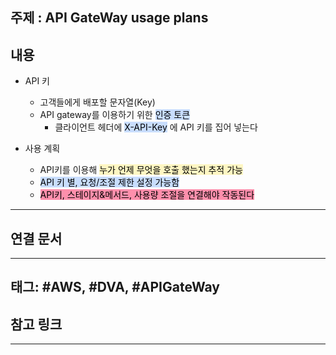 

## 주제 :  API GateWay usage plans



## 내용 

- API 키
	- 고객들에게 배포할 문자열(Key)
	- API gateway를 이용하기 위한 <mark style="background: #ADCCFFA6;">인증 토큰</mark>
	    - 클라이언트 헤더에 <mark style="background: #ADCCFFA6;">X-API-Key</mark> 에 API 키를 집어 넣는다


- 사용 계획
	- API키를 이용해 <mark style="background: #FFF3A3A6;">누가 언제 무엇을 호출 했는지 추적 가능</mark>
	- <mark style="background: #ADCCFFA6;">API 키 별, 요청/조절 제한 설정 가능함</mark>
	- <mark style="background: #FF5582A6;">API키, 스테이지&메서드, 사용량 조절을 연결해야 작동된다</mark>




----


## 연결 문서







---

## 태그: #AWS, #DVA, #APIGateWay 






## 참고 링크




---
